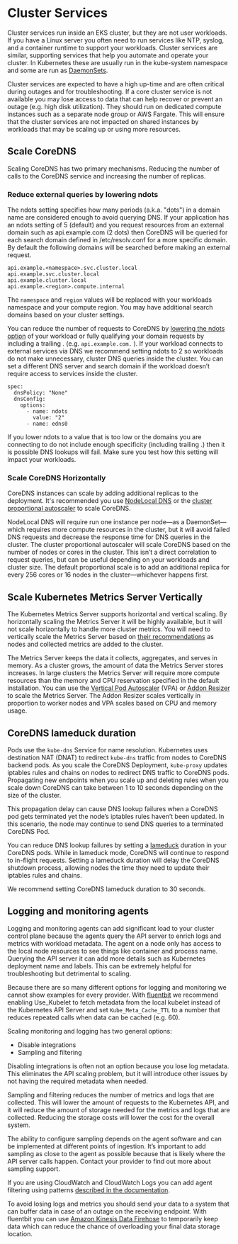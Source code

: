 # Cluster Services

Cluster services run inside an EKS cluster, but they are not user workloads. If you have a Linux server you often need to run services like NTP, syslog, and a container runtime to support your workloads. Cluster services are similar, supporting services that help you automate and operate your cluster. In Kubernetes these are usually run in the kube-system namespace and some are run as [DaemonSets](https://kubernetes.io/docs/concepts/workloads/controllers/daemonset/).

Cluster services are expected to have a high up-time and are often critical during outages and for troubleshooting. If a core cluster service is not available you may lose access to data that can help recover or prevent an outage (e.g. high disk utilization). They should run on dedicated compute instances such as a separate node group or AWS Fargate. This will ensure that the cluster services are not impacted on shared instances by workloads that may be scaling up or using more resources.

## Scale CoreDNS

Scaling CoreDNS has two primary mechanisms. Reducing the number of calls to the CoreDNS service and increasing the number of replicas.

### Reduce external queries by lowering ndots

The ndots setting specifies how many periods (a.k.a. "dots") in a domain name are considered enough to avoid querying DNS. If your application has an ndots setting of 5 (default) and you request resources from an external domain such as api.example.com (2 dots) then CoreDNS will be queried for each search domain defined in /etc/resolv.conf for a more specific domain. By default the following domains will be searched before making an external request.

```
api.example.<namespace>.svc.cluster.local
api.example.svc.cluster.local
api.example.cluster.local
api.example.<region>.compute.internal
```

The `namespace` and `region` values will be replaced with your workloads namespace and your compute region. You may have additional search domains based on your cluster settings.

You can reduce the number of requests to CoreDNS by [lowering the ndots option](https://kubernetes.io/docs/concepts/services-networking/dns-pod-service/#pod-dns-config) of your workload or fully qualifying your domain requests by including a trailing . (e.g. `api.example.com.` ). If your workload connects to external services via DNS we recommend setting ndots to 2 so workloads do not make unnecessary, cluster DNS queries inside the cluster. You can set a different DNS server and search domain if the workload doesn’t require access to services inside the cluster.

```
spec:
  dnsPolicy: "None"
  dnsConfig:
    options:
      - name: ndots
        value: "2"
      - name: edns0
```

If you lower ndots to a value that is too low or the domains you are connecting to do not include enough specificity (including trailing .) then it is possible DNS lookups will fail. Make sure you test how this setting will impact your workloads.

### Scale CoreDNS Horizontally 

CoreDNS instances can scale by adding additional replicas to the deployment. It's recommended you use [NodeLocal DNS](https://kubernetes.io/docs/tasks/administer-cluster/nodelocaldns/) or the [cluster proportional autoscaler](https://github.com/kubernetes-sigs/cluster-proportional-autoscaler) to scale CoreDNS.

NodeLocal DNS will require run one instance per node—as a DaemonSet—which requires more compute resources in the cluster, but it will avoid failed DNS requests and decrease the response time for DNS queries in the cluster. The cluster proportional autoscaler will scale CoreDNS based on the number of nodes or cores in the cluster. This isn’t a direct correlation to request queries, but can be useful depending on your workloads and cluster size. The default proportional scale is to add an additional replica for every 256 cores or 16 nodes in the cluster—whichever happens first.

## Scale Kubernetes Metrics Server Vertically

The Kubernetes Metrics Server supports horizontal and vertical scaling. By horizontally scaling the Metrics Server it will be highly available, but it will not scale horizontally to handle more cluster metrics. You will need to vertically scale the Metrics Server based on [their recommendations](https://kubernetes-sigs.github.io/metrics-server/#scaling) as nodes and collected metrics are added to the cluster.

The Metrics Server keeps the data it collects, aggregates, and serves in memory. As a cluster grows, the amount of data the Metrics Server stores increases. In large clusters the Metrics Server will require more compute resources than the memory and CPU reservation specified in the default installation. You can use the [Vertical Pod Autoscaler](https://github.com/kubernetes/autoscaler/tree/master/vertical-pod-autoscaler) (VPA) or [Addon Resizer](https://github.com/kubernetes/autoscaler/tree/master/addon-resizer) to scale the Metrics Server. The Addon Resizer scales vertically in proportion to worker nodes and VPA scales based on CPU and memory usage.

## CoreDNS lameduck duration

Pods use the `kube-dns` Service for name resolution. Kubernetes uses destination NAT (DNAT) to redirect `kube-dns` traffic from nodes to CoreDNS backend pods. As you scale the CoreDNS Deployment, `kube-proxy` updates iptables rules and chains on nodes to redirect DNS traffic to CoreDNS pods. Propagating new endpoints when you scale up and deleting rules when you scale down CoreDNS can take between 1 to 10 seconds depending on the size of the cluster. 

This propagation delay can cause DNS lookup failures when a CoreDNS pod gets terminated yet the node’s iptables rules haven’t been updated. In this scenario, the node may continue to send DNS queries to a terminated CoreDNS Pod. 

You can reduce DNS lookup failures by setting a [lameduck](https://coredns.io/plugins/health/) duration in your CoreDNS pods. While in lameduck mode, CoreDNS will continue to respond to in-flight requests. Setting a lameduck duration will delay the CoreDNS shutdown process, allowing nodes the time they need to update their iptables rules and chains. 

We recommend setting CoreDNS lameduck duration to 30 seconds. 

## Logging and monitoring agents

Logging and monitoring agents can add significant load to your cluster control plane because the agents query the API server to enrich logs and metrics with workload metadata. The agent on a node only has access to the local node resources to see things like container and process name. Querying the API server it can add more details such as Kubernetes deployment name and labels. This can be extremely helpful for troubleshooting but detrimental to scaling.

Because there are so many different options for logging and monitoring we cannot show examples for every provider. With [fluentbit](https://docs.fluentbit.io/manual/pipeline/filters/kubernetes) we recommend enabling Use_Kubelet to fetch metadata from the local kubelet instead of the Kubernetes API Server and set `Kube_Meta_Cache_TTL` to a number that reduces repeated calls when data can be cached (e.g. 60).

Scaling monitoring and logging has two general options:

* Disable integrations
* Sampling and filtering

Disabling integrations is often not an option because you lose log metadata. This eliminates the API scaling problem, but it will introduce other issues by not having the required metadata when needed.

Sampling and filtering reduces the number of metrics and logs that are collected. This will lower the amount of requests to the Kubernetes API, and it will reduce the amount of storage needed for the metrics and logs that are collected. Reducing the storage costs will lower the cost for the overall system.

The ability to configure sampling depends on the agent software and can be implemented at different points of ingestion. It’s important to add sampling as close to the agent as possible because that is likely where the API server calls happen. Contact your provider to find out more about sampling support.

If you are using CloudWatch and CloudWatch Logs you can add agent filtering using patterns [described in the documentation](https://docs.aws.amazon.com/AmazonCloudWatch/latest/logs/FilterAndPatternSyntax.html).

To avoid losing logs and metrics you should send your data to a system that can buffer data in case of an outage on the receiving endpoint. With fluentbit you can use [Amazon Kinesis Data Firehose](https://docs.fluentbit.io/manual/pipeline/outputs/firehose) to temporarily keep data which can reduce the chance of overloading your final data storage location.
